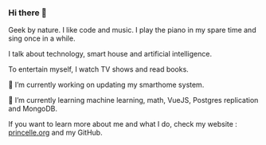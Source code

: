 ### Hi there 👋

Geek by nature. I like code and music. I play the piano in my spare time and sing once in a while. 

I talk about technology, smart house and artificial intelligence. 

To entertain myself, I watch TV shows and read books. 

🔭 I’m currently working on updating my smarthome system.

🌱 I’m currently learning machine learning, math, VueJS, Postgres replication and MongoDB.

If you want to learn more about me and what I do, check my website : [princelle.org](https://princelle.org/en) and my GitHub.
